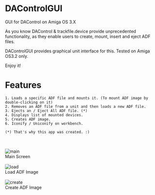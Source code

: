 # DAControlGUI
GUI for DAControl on Amiga OS 3.X

As you know DAControl & trackfile.device provide unprecedented functionality, 
as they enable users to create, mount, insert and eject ADF files. 
	
DAControlGUI provides graphical unit interface for this. 
Tested on Amiga OS3.2 only.

Enjoy it!

# Features
	1. Loads a specific ADF file and mounts it. (To mount ADF image by double-clicking on it) 
	2. Removes an ADF file from a unit and then loads a new ADF file.
	3. Ejects an / Eject All ADF file. (*)
	4. Displays list of mounted devices.
	5. Creates ADF image.
	6. Iconify / Uniconify on workbench.

	(*) That's why this app was created. :)
  

<br><br>
![main](https://raw.githubusercontent.com/emartisoft/DAControlGUI/main/screenshot/main.png)
<br>Main Screen
<br><br>
![load](https://raw.githubusercontent.com/emartisoft/DAControlGUI/main/screenshot/loadAdf.png)
<br>Load ADF Image
<br><br>
![create](https://raw.githubusercontent.com/emartisoft/DAControlGUI/main/screenshot/createAdf.png)
<br>Create ADF Image
